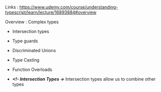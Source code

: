 Links : https://www.udemy.com/course/understanding-typescript/learn/lecture/16893884#overview

Overview : Complex types

- Intersection types
- Type guards
- Discriminated Unions
- Type Casting
- Function Overloads

- **_<!- Intersection Types ->_**
  Intersection types allow us to combine other types
